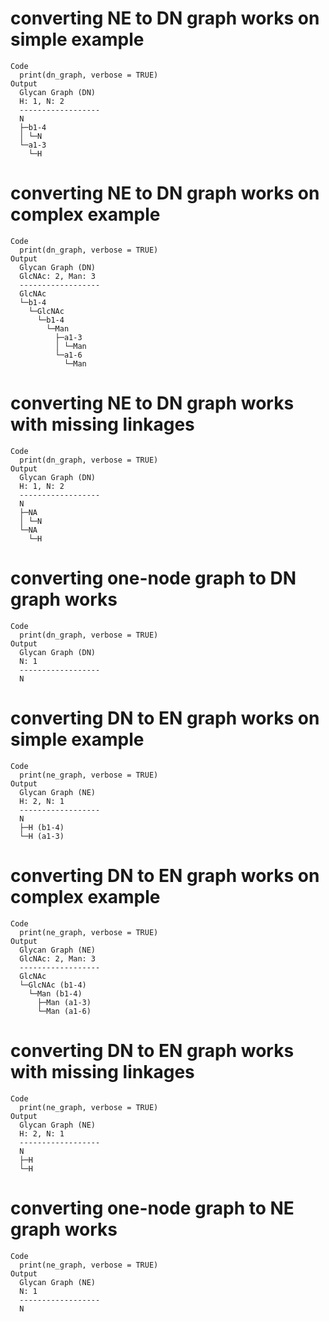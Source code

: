 # converting NE to DN graph works on simple example

    Code
      print(dn_graph, verbose = TRUE)
    Output
      Glycan Graph (DN)
      H: 1, N: 2
      ------------------
      N
      ├─b1-4
      │ └─N
      └─a1-3
        └─H

# converting NE to DN graph works on complex example

    Code
      print(dn_graph, verbose = TRUE)
    Output
      Glycan Graph (DN)
      GlcNAc: 2, Man: 3
      ------------------
      GlcNAc
      └─b1-4
        └─GlcNAc
          └─b1-4
            └─Man
              ├─a1-3
              │ └─Man
              └─a1-6
                └─Man

# converting NE to DN graph works with missing linkages

    Code
      print(dn_graph, verbose = TRUE)
    Output
      Glycan Graph (DN)
      H: 1, N: 2
      ------------------
      N
      ├─NA
      │ └─N
      └─NA
        └─H

# converting one-node graph to DN graph works

    Code
      print(dn_graph, verbose = TRUE)
    Output
      Glycan Graph (DN)
      N: 1
      ------------------
      N

# converting DN to EN graph works on simple example

    Code
      print(ne_graph, verbose = TRUE)
    Output
      Glycan Graph (NE)
      H: 2, N: 1
      ------------------
      N
      ├─H (b1-4)
      └─H (a1-3)

# converting DN to EN graph works on complex example

    Code
      print(ne_graph, verbose = TRUE)
    Output
      Glycan Graph (NE)
      GlcNAc: 2, Man: 3
      ------------------
      GlcNAc
      └─GlcNAc (b1-4)
        └─Man (b1-4)
          ├─Man (a1-3)
          └─Man (a1-6)

# converting DN to EN graph works with missing linkages

    Code
      print(ne_graph, verbose = TRUE)
    Output
      Glycan Graph (NE)
      H: 2, N: 1
      ------------------
      N
      ├─H
      └─H

# converting one-node graph to NE graph works

    Code
      print(ne_graph, verbose = TRUE)
    Output
      Glycan Graph (NE)
      N: 1
      ------------------
      N

